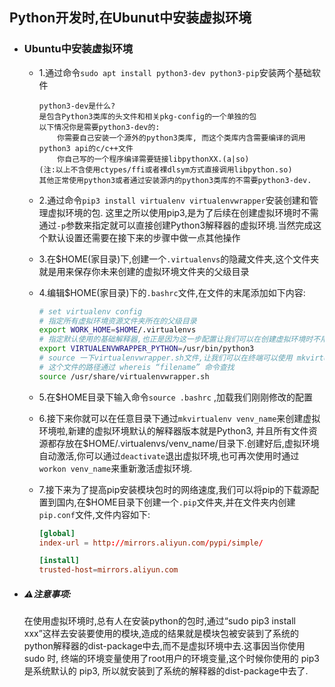 ## Python开发时,在Ubunut中安装虚拟环境

- ### Ubuntu中安装虚拟环境

  - 1.通过命令`sudo apt install python3-dev python3-pip`安装两个基础软件

    ```text
    python3-dev是什么?
    是包含Python3类库的头文件和相关pkg-config的一个单独的包
    以下情况你是需要python3-dev的:
    	你需要自己安装一个源外的python3类库, 而这个类库内含需要编译的调用python3 api的c/c++文件
    	你自己写的一个程序编译需要链接libpythonXX.(a|so)
    (注:以上不含使用ctypes/ffi或者裸dlsym方式直接调用libpython.so)
    其他正常使用python3或者通过安装源内的python3类库的不需要python3-dev.
    ```

  - 2.通过命令`pip3 install virtualenv virtualenvwrapper`安装创建和管理虚拟环境的包. 这里之所以使用pip3,是为了后续在创建虚拟环境时不需通过`-p`参数来指定就可以直接创建Python3解释器的虚拟环境.当然完成这个默认设置还需要在接下来的步骤中做一点其他操作

  - 3.在$HOME(家目录)下,创建一个`.virtualenvs`的隐藏文件夹,这个文件夹就是用来保存你未来创建的虚拟环境文件夹的父级目录

  - 4.编辑$HOME(家目录)下的`.bashrc`文件,在文件的末尾添加如下内容:

    ```bash
    # set virtualenv config
    # 指定所有虚拟环境资源文件夹所在的父级目录
    export WORK_HOME=$HOME/.virtualenvs
    # 指定默认使用的基础解释器,也正是因为这一步配置让我们可以在创建虚拟环境时不用再通过 -p 指定就默认创建基于Python3的虚拟环境
    export VIRTUALENVWRAPPER_PYTHON=/usr/bin/python3
    # source 一下virtualenvwrapper.sh文件,让我们可以在终端可以使用 mkvirtualenv、workon等命令.
    # 这个文件的路径通过 whereis “filename” 命令查找
    source /usr/share/virtualenvwrapper.sh
    ```

  - 5.在$HOME目录下输入命令`source .bashrc` ,加载我们刚刚修改的配置

  - 6.接下来你就可以在任意目录下通过`mkvirtualenv venv_name`来创建虚拟环境啦,新建的虚拟环境默认的解释器版本就是Python3, 并且所有文件资源都存放在$HOME/.virtualenvs/venv_name/目录下.创建好后,虚拟环境自动激活,你可以通过`deactivate`退出虚拟环境,也可再次使用时通过`workon venv_name`来重新激活虚拟环境.

  - 7.接下来为了提高pip安装模块包时的网络速度,我们可以将pip的下载源配置到国内,在$HOME目录下创建一个`.pip`文件夹,并在文件夹内创建`pip.conf`文件,文件内容如下:

    ```conf
    [global]
    index-url = http://mirrors.aliyun.com/pypi/simple/
    
    [install]
    trusted-host=mirrors.aliyun.com
    ```

- ##### ⚠️注意事项:

  在使用虚拟环境时,总有人在安装python的包时,通过“sudo pip3 install xxx”这样去安装要使用的模块,造成的结果就是模块包被安装到了系统的python解释器的dist-package中去,而不是虚拟环境中去.这事因当你使用 sudo 时, 终端的环境变量使用了root用户的环境变量,这个时候你使用的 pip3 是系统默认的 pip3, 所以就安装到了系统的解释器的dist-package中去了.


